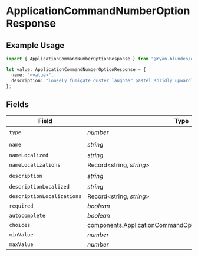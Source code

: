 # ApplicationCommandNumberOptionResponse

## Example Usage

```typescript
import { ApplicationCommandNumberOptionResponse } from "@ryan.blunden/discord-sdk/models/components";

let value: ApplicationCommandNumberOptionResponse = {
  name: "<value>",
  description: "loosely fumigate duster laughter pastel solidly upwardly",
};
```

## Fields

| Field                                                                                                                                | Type                                                                                                                                 | Required                                                                                                                             | Description                                                                                                                          |
| ------------------------------------------------------------------------------------------------------------------------------------ | ------------------------------------------------------------------------------------------------------------------------------------ | ------------------------------------------------------------------------------------------------------------------------------------ | ------------------------------------------------------------------------------------------------------------------------------------ |
| `type`                                                                                                                               | *number*                                                                                                                             | :heavy_check_mark:                                                                                                                   | N/A                                                                                                                                  |
| `name`                                                                                                                               | *string*                                                                                                                             | :heavy_check_mark:                                                                                                                   | N/A                                                                                                                                  |
| `nameLocalized`                                                                                                                      | *string*                                                                                                                             | :heavy_minus_sign:                                                                                                                   | N/A                                                                                                                                  |
| `nameLocalizations`                                                                                                                  | Record<string, *string*>                                                                                                             | :heavy_minus_sign:                                                                                                                   | N/A                                                                                                                                  |
| `description`                                                                                                                        | *string*                                                                                                                             | :heavy_check_mark:                                                                                                                   | N/A                                                                                                                                  |
| `descriptionLocalized`                                                                                                               | *string*                                                                                                                             | :heavy_minus_sign:                                                                                                                   | N/A                                                                                                                                  |
| `descriptionLocalizations`                                                                                                           | Record<string, *string*>                                                                                                             | :heavy_minus_sign:                                                                                                                   | N/A                                                                                                                                  |
| `required`                                                                                                                           | *boolean*                                                                                                                            | :heavy_minus_sign:                                                                                                                   | N/A                                                                                                                                  |
| `autocomplete`                                                                                                                       | *boolean*                                                                                                                            | :heavy_minus_sign:                                                                                                                   | N/A                                                                                                                                  |
| `choices`                                                                                                                            | [components.ApplicationCommandOptionNumberChoiceResponse](../../models/components/applicationcommandoptionnumberchoiceresponse.md)[] | :heavy_minus_sign:                                                                                                                   | N/A                                                                                                                                  |
| `minValue`                                                                                                                           | *number*                                                                                                                             | :heavy_minus_sign:                                                                                                                   | N/A                                                                                                                                  |
| `maxValue`                                                                                                                           | *number*                                                                                                                             | :heavy_minus_sign:                                                                                                                   | N/A                                                                                                                                  |